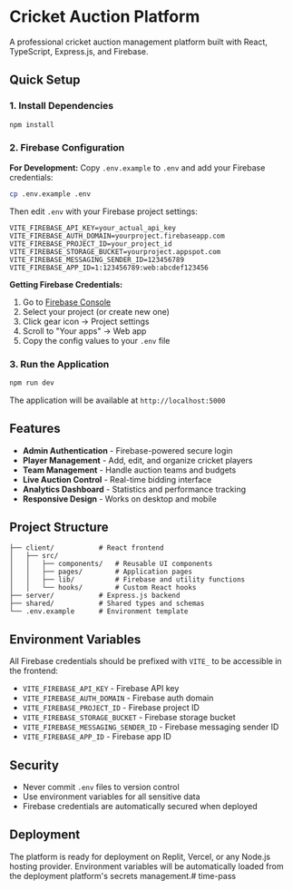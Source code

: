 # Cricket Auction Platform

A professional cricket auction management platform built with React, TypeScript, Express.js, and Firebase.

## Quick Setup

### 1. Install Dependencies
```bash
npm install
```

### 2. Firebase Configuration

**For Development:**
Copy `.env.example` to `.env` and add your Firebase credentials:

```bash
cp .env.example .env
```

Then edit `.env` with your Firebase project settings:
```env
VITE_FIREBASE_API_KEY=your_actual_api_key
VITE_FIREBASE_AUTH_DOMAIN=yourproject.firebaseapp.com
VITE_FIREBASE_PROJECT_ID=your_project_id
VITE_FIREBASE_STORAGE_BUCKET=yourproject.appspot.com
VITE_FIREBASE_MESSAGING_SENDER_ID=123456789
VITE_FIREBASE_APP_ID=1:123456789:web:abcdef123456
```

**Getting Firebase Credentials:**
1. Go to [Firebase Console](https://console.firebase.google.com)
2. Select your project (or create new one)
3. Click gear icon → Project settings
4. Scroll to "Your apps" → Web app
5. Copy the config values to your `.env` file

### 3. Run the Application
```bash
npm run dev
```

The application will be available at `http://localhost:5000`

## Features

- **Admin Authentication** - Firebase-powered secure login
- **Player Management** - Add, edit, and organize cricket players
- **Team Management** - Handle auction teams and budgets
- **Live Auction Control** - Real-time bidding interface
- **Analytics Dashboard** - Statistics and performance tracking
- **Responsive Design** - Works on desktop and mobile

## Project Structure

```
├── client/           # React frontend
│   ├── src/
│   │   ├── components/   # Reusable UI components
│   │   ├── pages/        # Application pages
│   │   ├── lib/          # Firebase and utility functions
│   │   └── hooks/        # Custom React hooks
├── server/           # Express.js backend
├── shared/           # Shared types and schemas
└── .env.example      # Environment template
```

## Environment Variables

All Firebase credentials should be prefixed with `VITE_` to be accessible in the frontend:

- `VITE_FIREBASE_API_KEY` - Firebase API key
- `VITE_FIREBASE_AUTH_DOMAIN` - Firebase auth domain
- `VITE_FIREBASE_PROJECT_ID` - Firebase project ID
- `VITE_FIREBASE_STORAGE_BUCKET` - Firebase storage bucket
- `VITE_FIREBASE_MESSAGING_SENDER_ID` - Firebase messaging sender ID
- `VITE_FIREBASE_APP_ID` - Firebase app ID

## Security

- Never commit `.env` files to version control
- Use environment variables for all sensitive data
- Firebase credentials are automatically secured when deployed

## Deployment

The platform is ready for deployment on Replit, Vercel, or any Node.js hosting provider. Environment variables will be automatically loaded from the deployment platform's secrets management.#   t i m e - p a s s  
 